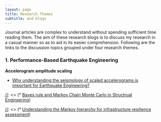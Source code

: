 ```yaml
---
layout: page
title: Research Themes
subtitle: and blogs
---
```


Journal articles are complex to understand without spending sufficient time reading them. The aim of these research blogs is to discuss my research in a casual manner so as to aid in its easier comprehension. Following are the links to the discussion topics grouped under four research themes.


### 1. Performance-Based Earthquake Engineering


**Accelerogram amplitude scaling**

  * [Why understanding the seismology of scaled accelerograms is important for Earthquake Engineering?](Blogs/PBEE/Acc_Sca_1.md)
 

[//]: <> (### 2. Critical Infrastructure Safety Assessment and Management using Bayesian Tools)


[//]: <> (* [Bayes rule and Markov Chain Monte Carlo in Structrual Engineering](Blogs/BUQ/MCMC.md))


[//]: <> (### 3. All Hazards Resilient and Sustainable Communities )


[//]: <> (* [Understanding the Markov hierarchy for infrastructure resilience assessment](Blogs/AHRSC/Markov.md))


[//]: <> (### 4. Traditional and * Finite Element Methods)
